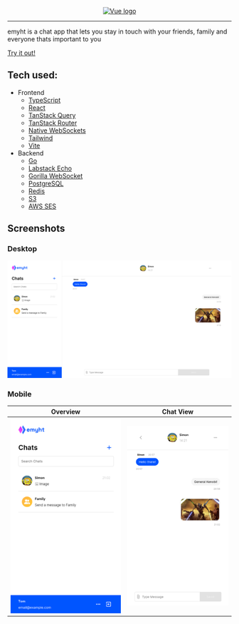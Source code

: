 <p align="center"><a href="https://emyht.com" target="_blank" rel="noopener noreferrer"><img width="200" src="https://cdn.emyht.com/emyht-logo.svg" alt="Vue logo"></a></p>

---

emyht is a chat app that lets you stay in touch with your friends, family and everyone thats important to you

[Try it out!](https://emyht.com)

## Tech used:

- Frontend
  - [TypeScript](https://github.com/microsoft/TypeScript)
  - [React](https://github.com/facebook/react)
  - [TanStack Query](https://github.com/TanStack/query)
  - [TanStack Router](https://github.com/TanStack/router)
  - [Native WebSockets](https://developer.mozilla.org/en-US/docs/Web/API/WebSocket?retiredLocale=de)
  - [Tailwind](https://github.com/tailwindlabs/tailwindcss)
  - [Vite](https://github.com/vitejs/vite)
- Backend
  - [Go](https://github.com/golang/go)
  - [Labstack Echo](https://github.com/labstack/echo)
  - [Gorilla WebSocket](https://github.com/gorilla/websocket)
  - [PostgreSQL](https://www.postgresql.org/)
  - [Redis](https://github.com/redis/redis)
  - [S3](https://aws.amazon.com/de/s3/)
  - [AWS SES](https://aws.amazon.com/de/ses/)

## Screenshots

### Desktop

![Desktop Chat View](screenshots/chat_view_desktop.png)

### Mobile

|                      Overview                       |                      Chat View                       |
| :-------------------------------------------------: | :--------------------------------------------------: |
| ![Mobile Overview](screenshots/overview_mobile.png) | ![Mobile Overview](screenshots/chat_view_mobile.png) |
